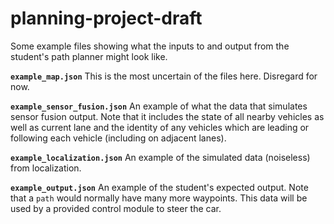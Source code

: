 # planning-project-draft
Some example files showing what the inputs to and output from the student's path planner might look like.

**`example_map.json`**
This is the most uncertain of the files here. Disregard for now.

**`example_sensor_fusion.json`**
An example of what the data that simulates sensor fusion output. Note that it includes the state of all nearby vehicles as well as current lane and the identity of any vehicles which are leading or following each vehicle (including on adjacent lanes).

**`example_localization.json`**
An example of the simulated data (noiseless) from localization.

**`example_output.json`**
An example of the student's expected output. Note that a `path` would normally have many more waypoints. This data will be used by a provided control module to steer the car.

